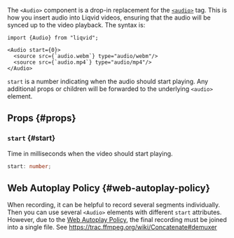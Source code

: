 The `<Audio>` component is a drop-in replacement for the [`<audio>`](https://developer.mozilla.org/en-US/docs/Web/HTML/Element/audio) tag. This is how you insert audio into Liqvid videos, ensuring that the audio will be synced up to the video playback. The syntax is:

```tsx
import {Audio} from "liqvid";

<Audio start={0}>
  <source src={`audio.webm`} type="audio/webm"/>
  <source src={`audio.mp4`} type="audio/mp4"/>
</Audio>
```

`start` is a number indicating when the audio should start playing. Any additional props or children will be forwarded to the underlying `<audio>` element.

## Props {#props}

### `start` {#start}

Time in milliseconds when the video should start playing.

```ts
start: number;
```

## Web Autoplay Policy {#web-autoplay-policy}

When recording, it can be helpful to record several segments individually. Then you can use several `<Audio>` elements with different `start` attributes. However, due to the <a href="https://developer.mozilla.org/en-US/docs/Web/Media/Autoplay_guide#The_play()_method">Web Autoplay Policy</a>, the final recording must be joined into a single file. See https://trac.ffmpeg.org/wiki/Concatenate#demuxer
